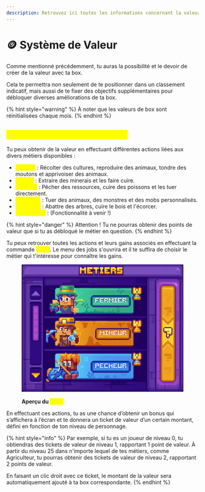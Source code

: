 ```yaml
---
description: Retrouvez ici toutes les informations concernant la valeur des box
---
```


# 🪙 Système de Valeur

Comme mentionné précédemment, tu auras la possibilité et le devoir de créer de la valeur avec ta box.&#x20;

Cela te permettra non seulement de te positionner dans un classement indicatif, mais aussi de te fixer des objectifs supplémentaires pour débloquer diverses améliorations de ta box.

{% hint style="warning" %}
À noter que les valeurs de box sont réinitialisées chaque mois.
{% endhint %}

## <mark style="color:yellow;">C</mark><mark style="color:yellow;">**omment obtenir de la valeur ?**</mark>

Tu peux obtenir de la valeur en effectuant différentes actions liées aux divers métiers disponibles :&#x20;

* <mark style="color:yellow;">**Fermier**</mark> : Récolter des cultures, reproduire des animaux, tondre des moutons et apprivoiser des animaux.
* <mark style="color:yellow;">**Mineur**</mark> : Extraire des minerais et les faire cuire.
* <mark style="color:yellow;">**Pêcheur**</mark> : Pêcher des ressources, cuire des poissons et les tuer directement.
* <mark style="color:yellow;">**Chasseur**</mark> : Tuer des animaux, des monstres et des mobs personnalisés.
* <mark style="color:yellow;">**Bûcheron**</mark> : Abattre des arbres, cuire le bois et l'écorcer.
* <mark style="color:yellow;">**Explorateur**</mark> : (Fonctionnalité à venir !)

{% hint style="danger" %}
Attention ! Tu ne pourras obtenir des points de valeur que si tu as débloqué le métier en question.
{% endhint %}

Tu peux retrouver toutes les actions et leurs gains associés en effectuant la commande <mark style="color:yellow;">**`/jobs`**</mark>. Le menu des jobs s'ouvrira et il te suffira de choisir le métier qui t'intéresse pour connaître les gains.

<figure><img src="../../.gitbook/assets/image (1) (1) (1) (1) (1) (1) (1).png" alt=""><figcaption><p><strong>Aperçu du </strong><mark style="color:yellow;"><strong><code>/jobs</code></strong></mark></p></figcaption></figure>

En effectuant ces actions, tu as une chance d’obtenir un bonus qui s’affichera à l’écran et te donnera un ticket de valeur d’un certain montant, défini en fonction de ton niveau de personnage.&#x20;

{% hint style="info" %}
Par exemple, si tu es un joueur de niveau 0, tu obtiendras des tickets de valeur de niveau 1, rapportant 1 point de valeur. À partir du niveau 25 dans n'importe lequel de tes métiers, comme Agriculteur, tu pourras obtenir des tickets de valeur de niveau 2, rapportant 2 points de valeur.&#x20;

En faisant un clic droit avec ce ticket, le montant de la valeur sera automatiquement ajouté à ta box correspondante.
{% endhint %}

